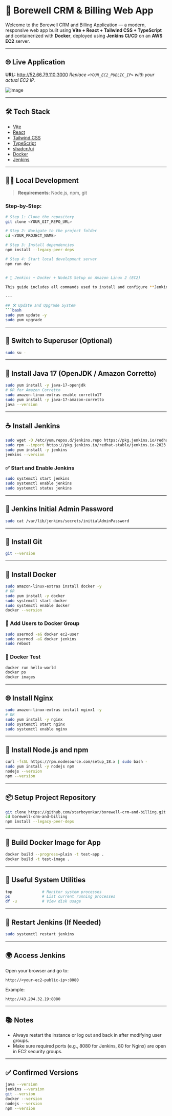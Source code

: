 # 🌟 Borewell CRM & Billing Web App

Welcome to the Borewell CRM and Billing Application — a modern, responsive web app built using **Vite + React + Tailwind CSS + TypeScript** and containerized with **Docker**, deployed using **Jenkins CI/CD** on an **AWS EC2** server.

---

## 🌐 Live Application

**URL:** http://52.66.79.110:3000
_Replace `<YOUR_EC2_PUBLIC_IP>` with your actual EC2 IP._

![image](https://github.com/user-attachments/assets/d6bb3fba-ff00-4c7f-a51e-fd8fc3e4f953)

---

## 🛠️ Tech Stack

- [Vite](https://vitejs.dev/)
- [React](https://reactjs.org/)
- [Tailwind CSS](https://tailwindcss.com/)
- [TypeScript](https://www.typescriptlang.org/)
- [shadcn/ui](https://ui.shadcn.com/)
- [Docker](https://www.docker.com/)
- [Jenkins](https://www.jenkins.io/)

---

## 🧑‍💻 Local Development

> **Requirements**: Node.js, npm, git

### Step-by-Step:

```bash
# Step 1: Clone the repository
git clone <YOUR_GIT_REPO_URL>

# Step 2: Navigate to the project folder
cd <YOUR_PROJECT_NAME>

# Step 3: Install dependencies
npm install --legacy-peer-deps

# Step 4: Start local development server
npm run dev


# 🚀 Jenkins + Docker + NodeJS Setup on Amazon Linux 2 (EC2)

This guide includes all commands used to install and configure **Jenkins**, **Docker**, **Node.js**, **Nginx**, and related tools on an EC2 instance running Amazon Linux 2.

---

## 🛠️ Update and Upgrade System
```bash
sudo yum update -y
sudo yum upgrade
```

---

## 👤 Switch to Superuser (Optional)
```bash
sudo su -
```

---

## 🔧 Install Java 17 (OpenJDK / Amazon Corretto)
```bash
sudo yum install -y java-17-openjdk
# OR for Amazon Corretto
sudo amazon-linux-extras enable corretto17
sudo yum install -y java-17-amazon-corretto
java --version
```

---

## ☕ Install Jenkins
```bash
sudo wget -O /etc/yum.repos.d/jenkins.repo https://pkg.jenkins.io/redhat-stable/jenkins.repo
sudo rpm --import https://pkg.jenkins.io/redhat-stable/jenkins.io-2023.key
sudo yum install -y jenkins
jenkins --version
```

### ✅ Start and Enable Jenkins
```bash
sudo systemctl start jenkins
sudo systemctl enable jenkins
sudo systemctl status jenkins
```

---

## 🔑 Jenkins Initial Admin Password
```bash
sudo cat /var/lib/jenkins/secrets/initialAdminPassword
```

---

## 🐙 Install Git
```bash
git --version
```

---

## 🐳 Install Docker
```bash
sudo amazon-linux-extras install docker -y
# OR
sudo yum install -y docker
sudo systemctl start docker
sudo systemctl enable docker
docker --version
```

### 🔄 Add Users to Docker Group
```bash
sudo usermod -aG docker ec2-user
sudo usermod -aG docker jenkins
sudo reboot
```

### 🧪 Docker Test
```bash
docker run hello-world
docker ps
docker images
```

---

## 🌐 Install Nginx
```bash
sudo amazon-linux-extras install nginx1 -y
# OR
sudo yum install -y nginx
sudo systemctl start nginx
sudo systemctl enable nginx
```

---

## 🧰 Install Node.js and npm
```bash
curl -fsSL https://rpm.nodesource.com/setup_18.x | sudo bash -
sudo yum install -y nodejs npm
nodejs --version
npm --version
```

---

## 📦 Setup Project Repository
```bash
git clone https://github.com/starboyonkar/borewell-crm-and-billing.git
cd borewell-crm-and-billing
npm install --legacy-peer-deps
```

---

## 🐳 Build Docker Image for App
```bash
docker build --progress=plain -t test-app .
docker build -t test-image .
```

---

## 🧪 Useful System Utilities
```bash
top             # Monitor system processes
ps              # List current running processes
df -u           # View disk usage
```

---

## 🔁 Restart Jenkins (If Needed)
```bash
sudo systemctl restart jenkins
```

---

## 🌍 Access Jenkins
Open your browser and go to:
```text
http://<your-ec2-public-ip>:8080
```
Example:
```text
http://43.204.32.19:8080
```

---

## 📚 Notes
- Always restart the instance or log out and back in after modifying user groups.
- Make sure required ports (e.g., 8080 for Jenkins, 80 for Nginx) are open in EC2 security groups.

---

## ✅ Confirmed Versions
```bash
java --version
jenkins --version
git --version
docker --version
nodejs --version
npm --version
```




